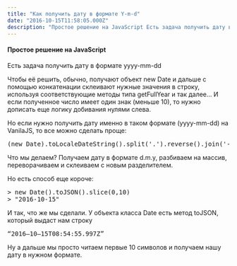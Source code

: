 ```yaml
---
title: "Как получить дату в формате Y-m-d"
date: "2016-10-15T11:58:05.000Z"
description: "Простое решение на JavaScript Есть задача получить дату в формате yyyy-mm-dd  Чтобы её решить, обычно, получают объект new Date "
---
```


<h4>Простое решение на JavaScript</h4>
<p>Есть задача получить дату в формате yyyy-mm-dd</p>
<p>Чтобы её решить, обычно, получают объект new Date и дальше с помощью конкатенации склеивают нужные значения в строку, используя соответствующие методы типа getFullYear и так далее… И если полученное число имеет один знак (меньше 10), то нужно дописать еще логику добивания нулями слева.</p>
<p>Но если нужно получить дату именно в таком формате (yyyy-mm-dd) на VanilaJS, то все можно сделать проще:</p>
<pre>(new Date).toLocaleDateString().split('.').reverse().join('-')</pre>
<p>Что мы делаем? Получаем дату в формате d.m.y, разбиваем на массив, переворачиваем и склеиваем с новым разделителем.</p>
<p>Но есть способ еще короче:</p>
<pre>&gt; new Date().toJSON().slice(0,10)<br>&gt; "2016-10-15"</pre>
<p>И так, что же мы сделали. У объекта класса Date есть метод toJSON, который выдаст нам строку</p>
<pre>“2016–10–15T08:54:55.997Z”</pre>
<p>Ну а дальше мы просто читаем первые 10 символов и получаем нашу дату в нужном формате.</p>


